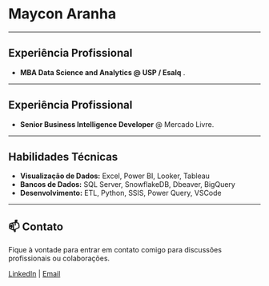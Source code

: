 # Maycon Aranha

---
## Experiência Profissional

- **MBA Data Science and Analytics @ USP / Esalq** .

---
## Experiência Profissional

- **Senior Business Intelligence Developer** @ Mercado Livre.

---

## Habilidades Técnicas

- **Visualização de Dados:** Excel, Power BI, Looker, Tableau  
- **Bancos de Dados:** SQL Server, SnowflakeDB, Dbeaver, BigQuery  
- **Desenvolvimento:** ETL, Python, SSIS, Power Query, VSCode  

---

## 📫 Contato

Fique à vontade para entrar em contato comigo para discussões profissionais ou colaborações.

[LinkedIn](https://www.linkedin.com/in/maycon-aranha/) | [Email](mailto:maycon.aranha@outlook.com)
